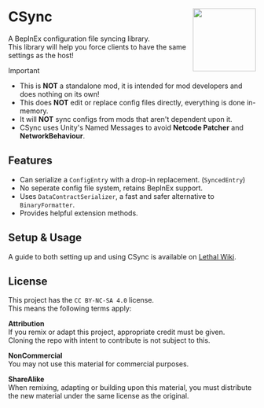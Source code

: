 # CSync <img align="right" width="128" height="128" src="https://gcdn.thunderstore.io/live/repository/icons/Owen3H-CSync-1.0.8.png.128x128_q95.png">
A BepInEx configuration file syncing library.<br>
This library will help you force clients to have the same settings as the host!

> [!IMPORTANT]
> - This is **NOT** a standalone mod, it is intended for mod developers and does nothing on its own!<br>
> - This does **NOT** edit or replace config files directly, everything is done in-memory.<br>
> - It will **NOT** sync configs from mods that aren't dependent upon it.<br>
> - CSync uses Unity's Named Messages to avoid **Netcode Patcher** and **NetworkBehaviour**.

## Features
- Can serialize a `ConfigEntry` with a drop-in replacement. (`SyncedEntry`)
- No seperate config file system, retains BepInEx support.
- Uses `DataContractSerializer`, a fast and safer alternative to `BinaryFormatter`.
- Provides helpful extension methods.

## Setup & Usage
A guide to both setting up and using CSync is available on [Lethal Wiki](https://lethal.wiki/dev/apis/csync).

## License
This project has the `CC BY-NC-SA 4.0` license.<br>
This means the following terms apply:

**Attribution**<br>
If you remix or adapt this project, appropriate credit must be given.<br>
Cloning the repo with intent to contribute is not subject to this.

**NonCommercial**<br>
You may not use this material for commercial purposes.

**ShareAlike**<br>
When remixing, adapting or building upon this material, you must
distribute the new material under the same license as the original.
